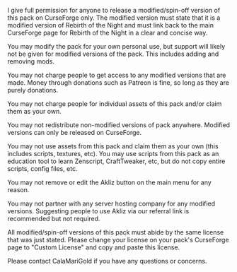 I give full permission for anyone to release a modified/spin-off version of this pack on CurseForge only. The modified version must state that it is a modified version of Rebirth of the Night and must link back to the main CurseForge page for Rebirth of the Night in a clear and concise way.

You may modify the pack for your own personal use, but support will likely not be given for modified versions of the pack. This includes adding and removing mods.

You may not charge people to get access to any modified versions that are made. Money through donations such as Patreon is fine, so long as they are purely donations.

You may not charge people for individual assets of this pack and/or claim them as your own.

You may not redistribute non-modified versions of pack anywhere. Modified versions can only be released on CurseForge.

You may not use assets from this pack and claim them as your own (this includes scripts, textures, etc). You may use scripts from this pack as an education tool to learn Zenscript, CraftTweaker, etc, but do not copy entire scripts, config files, etc.

You may not remove or edit the Akliz button on the main menu for any reason.

You may not partner with any server hosting company for any modified versions. Suggesting people to use Akliz via our referral link is recommended but not required.

All modified/spin-off versions of this pack must abide by the same license that was just stated. Please change your license on your pack's CurseForge page to "Custom License" and copy and paste this license.

Please contact CalaMariGold if you have any questions or concerns.
